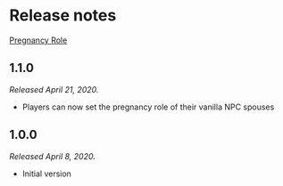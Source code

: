 # Release notes

[Pregnancy Role](../)

## 1.1.0

*Released April 21, 2020.*

* Players can now set the pregnancy role of their vanilla NPC spouses

## 1.0.0

*Released April 8, 2020.*

* Initial version
